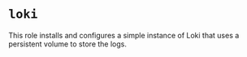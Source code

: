 # `loki`

This role installs and configures a simple instance of Loki that uses a
persistent volume to store the logs.

